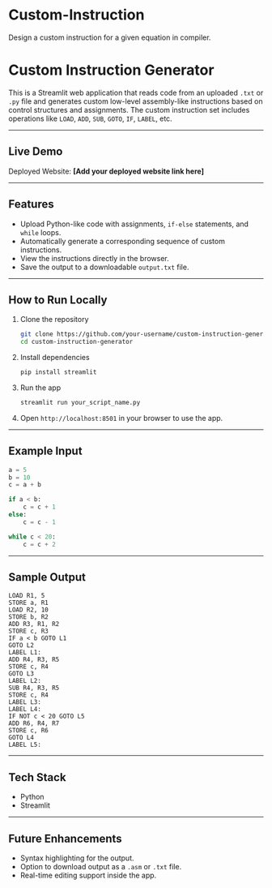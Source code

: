 # Custom-Instruction
Design a custom instruction for a given equation in compiler.


# Custom Instruction Generator

This is a Streamlit web application that reads code from an uploaded `.txt` or `.py` file and generates custom low-level assembly-like instructions based on control structures and assignments. The custom instruction set includes operations like `LOAD`, `ADD`, `SUB`, `GOTO`, `IF`, `LABEL`, etc.

---

## Live Demo

Deployed Website: **[Add your deployed website link here]**

---

## Features

- Upload Python-like code with assignments, `if-else` statements, and `while` loops.
- Automatically generate a corresponding sequence of custom instructions.
- View the instructions directly in the browser.
- Save the output to a downloadable `output.txt` file.

---

## How to Run Locally

1. Clone the repository
   ```bash
   git clone https://github.com/your-username/custom-instruction-generator.git
   cd custom-instruction-generator
   ```

2. Install dependencies
   ```bash
   pip install streamlit
   ```

3. Run the app
   ```bash
   streamlit run your_script_name.py
   ```

4. Open `http://localhost:8501` in your browser to use the app.

---

## Example Input

```python
a = 5
b = 10
c = a + b

if a < b:
    c = c + 1
else:
    c = c - 1

while c < 20:
    c = c + 2
```

---

## Sample Output

```assembly
LOAD R1, 5
STORE a, R1
LOAD R2, 10
STORE b, R2
ADD R3, R1, R2
STORE c, R3
IF a < b GOTO L1
GOTO L2
LABEL L1:
ADD R4, R3, R5
STORE c, R4
GOTO L3
LABEL L2:
SUB R4, R3, R5
STORE c, R4
LABEL L3:
LABEL L4:
IF NOT c < 20 GOTO L5
ADD R6, R4, R7
STORE c, R6
GOTO L4
LABEL L5:
```

---

## Tech Stack

- Python
- Streamlit

---

## Future Enhancements

- Syntax highlighting for the output.
- Option to download output as a `.asm` or `.txt` file.
- Real-time editing support inside the app.


